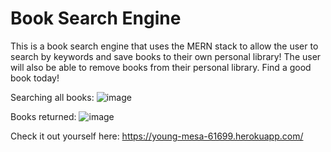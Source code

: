 # Book Search Engine

This is a book search engine that uses the MERN stack to allow the user to search by keywords and save books to their own personal library! The user will also be able to remove books from their personal library. Find a good book today!

Searching all books:
![image](https://user-images.githubusercontent.com/74105226/119436978-cd6c7500-bce2-11eb-9a34-c19e208fa294.png)

Books returned:
![image](https://user-images.githubusercontent.com/74105226/119437143-22a88680-bce3-11eb-82c2-6d122b8453ae.png)

Check it out yourself here: https://young-mesa-61699.herokuapp.com/